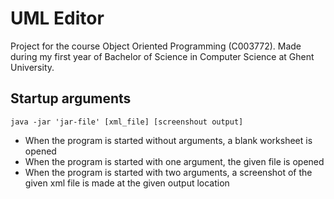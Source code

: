 # UML Editor
Project for the course Object Oriented Programming (C003772). Made during my first year of Bachelor of Science in Computer Science at Ghent University.

## Startup arguments
`java -jar 'jar-file' [xml_file] [screenshout output]`

- When the program is started without arguments, a blank worksheet is opened
- When the program is started with one argument, the given file is opened
- When the program is started with two arguments, a screenshot of the given xml file is made at the given output location
